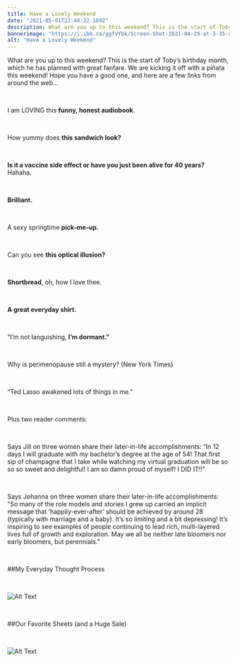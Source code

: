 ```yaml
---
title: Have a Lovely Weekend
date: "2021-05-01T22:40:32.169Z"
description: What are you up to this weekend? This is the start of Toby’s birthday month, which he has planned with great fanfare.
bannerimage: "https://i.ibb.co/ggfVYbk/Screen-Shot-2021-04-29-at-3-35-40-PM.png"
alt: "Have a Lovely Weekend"
---
```


What are you up to this weekend? This is the start of Toby’s birthday month, which he has planned with great fanfare. We are kicking it off with a piñata this weekend! Hope you have a good one, and here are a few links from around the web…

<br/>

I am LOVING this **funny, honest audiobook**.

<br/>

How yummy does **this sandwich look?**

<br/>

**Is it a vaccine side effect or have you just been alive for 40 years?** Hahaha.

<br/>

**Brilliant.**

<br/>

A sexy springtime **pick-me-up.**

<br/>

Can you see **this optical illusion?**

<br/>

**Shortbread**, oh, how I love thee.

<br/>

**A great everyday shirt.**

<br/>

“I’m not languishing, **I’m dormant.”**

<br/>

Why is perimenopause still a mystery? (New York Times)

<br/>

“Ted Lasso awakened lots of things in me.”

<br/>

Plus two reader comments:

<br/>

Says Jill on three women share their later-in-life accomplishments: “In 12 days I will graduate with my bachelor’s degree at the age of 54! That first sip of champagne that I take while watching my virtual graduation will be so so so sweet and delightful! I am so damn proud of myself! I DID IT!!”

<br/>

Says Johanna on three women share their later-in-life accomplishments: “So many of the role models and stories I grew up carried an implicit message that ‘happily-ever-after’ should be achieved by around 28 (typically with marriage and a baby). It’s so limiting and a bit depressing! It’s inspiring to see examples of people continuing to lead rich, multi-layered lives full of growth and exploration. May we all be neither late bloomers nor early bloomers, but perennials.”

<br/>

##My Everyday Thought Process

<br/>

![Alt Text](https://cupofjo.com/wp-content/uploads/2021/04/Grace-Farris-CupofJo-3-1.jpeg, "Everyday Process")

<br/>

##Our Favorite Sheets (and a Huge Sale)

<br/>

![Alt Text](https://cupofjo.com/wp-content/uploads/2021/04/Brooklinen_CupofJo_VeronicaOlson_042121-5611.jpg, "Everyday Process")


